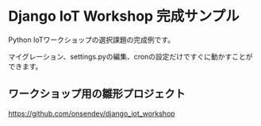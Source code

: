 # Django IoT Workshop 完成サンプル

Python IoTワークショップの選択課題の完成例です。

マイグレーション、settings.pyの編集、cronの設定だけですぐに動かすことができます。

## ワークショップ用の雛形プロジェクト

https://github.com/onsendev/django_iot_workshop
